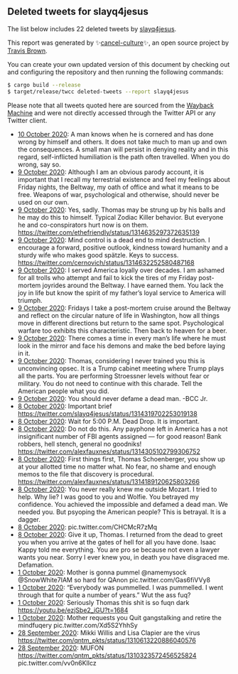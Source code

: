 ## Deleted tweets for slayq4jesus

The list below includes 22 deleted tweets by
[slayq4jesus](https://twitter.com/slayq4jesus).



This report was generated by ✨[cancel-culture](https://github.com/travisbrown/cancel-culture)✨,
an open source project by [Travis Brown](https://twitter.com/travisbrown).

You can create your own updated version of this document by checking out and configuring the
repository and then running the following commands:

```bash
$ cargo build --release
$ target/release/twcc deleted-tweets --report slayq4jesus
```

Please note that all tweets quoted here are sourced from the
[Wayback Machine](https://web.archive.org) and were not directly accessed through the Twitter API or
any Twitter client.

* [10 October 2020](https://web.archive.org/web/20201010231737/https://twitter.com/slayq4jesus/status/1315068871947288578): A man knows when he is cornered and has done wrong by himself and others. It does not take much to man up and own the consequences. A small man will persist in denying reality and in this regard, self-inflicted humiliation is the path often travelled. When you do wrong, say so.
* [ 9 October 2020](https://web.archive.org/web/20201009195116/https://twitter.com/slayq4jesus/status/1314651372697145345): Although I am an obvious parody account, it is important that I recall my terrestrial existence and feel my feelings about Friday nights, the Beltway, my oath of office and what it means to be free. Weapons of war, psychological and otherwise, should never be used on our own.
* [ 9 October 2020](https://web.archive.org/web/20201009183810/https://twitter.com/slayq4jesus/status/1314636196073611266): Yes, sadly. Thomas may be strung up by his balls and he may do this to himself. Typical Zodiac Killer behavior. But everyone he and co-conspirators hurt now is on them. https://twitter.com/ethefriendly/status/1314635297372635139
* [ 9 October 2020](https://web.archive.org/web/20201009184142/https://twitter.com/slayq4jesus/status/1314635812047380480): Mind control is a dead end to mind destruction. I encourage a forward, positive outlook, kindness toward humanity and a sturdy wife who makes good spätzle. Keys to success. https://twitter.com/cernovich/status/1314632252580487168
* [ 9 October 2020](https://web.archive.org/web/20201009165646/https://twitter.com/slayq4jesus/status/1314602841735155715): I served America loyally over decades. I am ashamed for all trolls who attempt and fail to kick the tires of my Friday post-mortem joyrides around the Beltway. I have earned them. You lack the joy in life but know the spirit of my father’s loyal service to America will triumph.
* [ 9 October 2020](https://web.archive.org/web/20201009114316/https://twitter.com/slayq4jesus/status/1314530378867257344): Fridays I take a post-mortem cruise around the Beltway and reflect on the circular nature of life in Washington, how all things move in different directions but return to the same spot. Psychological warfare too exhibits this characteristic. Then back to heaven for a beer.
* [ 9 October 2020](https://web.archive.org/web/20201009043654/https://twitter.com/slayq4jesus/status/1314424485127360513): There comes a time in every man’s life where he must look in the mirror and face his demons and make the bed before laying in it.
* [ 9 October 2020](https://web.archive.org/web/20201009043418/https://twitter.com/slayq4jesus/status/1314423832569155585): Thomas, considering I never trained you this is unconvincing opsec. It is a Trump cabinet meeting where Trump plays all the parts. You are performing Stroessner levels without fear or military. You do not need to continue with this charade. Tell the American people what you did.
* [ 9 October 2020](https://web.archive.org/web/20201009040719/https://twitter.com/slayq4jesus/status/1314416980393328642): You should never defame a dead man.  -BCC Jr.
* [ 8 October 2020](https://web.archive.org/web/20201008214119/https://twitter.com/slayq4jesus/status/1314319890430537728): Important brief https://twitter.com/slayq4jesus/status/1314319702253019138
* [ 8 October 2020](https://web.archive.org/web/20201008214037/https://twitter.com/slayq4jesus/status/1314319702253019138): Wait for 5:00 P.M. Dead Drop. It is important.
* [ 8 October 2020](https://web.archive.org/web/20201008213907/https://twitter.com/slayq4jesus/status/1314319363139346434): Do not do this. Any payphone left in America has a not insignificant number of FBI agents assigned — for good reason! Bank robbers, hell stench, general no goodniks! https://twitter.com/alexfauxnes/status/1314305102799306752
* [ 8 October 2020](https://web.archive.org/web/20201008213725/https://twitter.com/slayq4jesus/status/1314318849634951168): First things first, Thomas Schoenberger, you show up at your allotted time no matter what. No fear, no shame and enough memos to the file that discovery is procedural. https://twitter.com/alexfauxnes/status/1314189120625803266
* [ 8 October 2020](https://web.archive.org/web/20201008204847/https://twitter.com/slayq4jesus/status/1314306599331209226): You never really knew me outside Mozart. I tried to help. Why lie? I was good to you and Wolfie. You betrayed my confidence. You achieved the impossible and defamed a dead man. We needed you. But psyoping the American people? This is betrayal. It is a dagger.
* [ 8 October 2020](https://web.archive.org/web/20201008113103/https://twitter.com/slayq4jesus/status/1314164986281889792): pic.twitter.com/CHCMcR7zMq
* [ 8 October 2020](https://web.archive.org/web/20201008112620/https://twitter.com/slayq4jesus/status/1314164764415791107): Give it up, Thomas. I returned from the dead to greet you when you arrive  at the gates of hell for all you have done. Isaac Kappy told me everything. You are pro se because not even a lawyer wants you near. Sorry I ever knew you, in death you have disgraced me. Defamation.
* [ 1 October 2020](https://web.archive.org/web/20201005163745/https://twitter.com/slayq4jesus/status/1311536310553894912): Mother is gonna pummel  @namemysock   @SnowWhite7IAM  so hard for QAnon pic.twitter.com/Gas6fiVVy8
* [ 1 October 2020](https://web.archive.org/web/20201002002040/https://twitter.com/slayq4jesus/status/1311518765323096064): “Everybody was pummelled. I was pummelled. I went through that for quite a number of years.” Wut the ass fuq?
* [ 1 October 2020](https://web.archive.org/web/20201001170849/https://twitter.com/slayq4jesus/status/1311518253127290880): Seriously Thomas this shit is so fuqn dark https://youtu.be/ezjSbe2_iGU?t=1684
* [ 1 October 2020](https://web.archive.org/web/20201001192518/https://twitter.com/slayq4jesus/status/1311517744668573696): Mother requests you Quit gangstalking and retire the mindfuqery pic.twitter.com/Xd5S2YhhSy
* [28 September 2020](https://web.archive.org/web/20200928231046/https://twitter.com/slayq4jesus/status/1310709622756515843): Mikki Willis and Lisa Clapier are the virus https://twitter.com/qntm_pkts/status/1310613220886040576
* [28 September 2020](https://web.archive.org/web/20200928054325/https://twitter.com/slayq4jesus/status/1310419666721034240): MUFON  https://twitter.com/qntm_pkts/status/1310323572456525824  pic.twitter.com/vv0n6KlIcz
